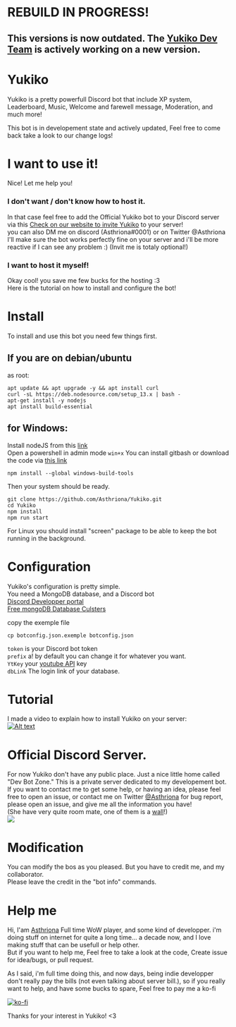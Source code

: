 # REBUILD IN PROGRESS! 
## This versions is now outdated. The [Yukiko Dev Team](https://team.yukiko.app) is actively working on a new version.
  
# Yukiko
Yukiko is a pretty powerfull Discord bot that include XP system, Leaderboard, Music, Welcome and farewell message, Moderation, and much more!

This bot is in developement state and actively updated, Feel free to come back take a look to our change logs!


# I want to use it!
Nice! Let me help you!  
### I don't want / don't know how to host it. 
In that case feel free to add the Official Yukiko bot to your Discord server via this [Check on our website to invite Yukiko](https://yukiko.app/) to your server!  
you can also DM me on discord (Asthriona#0001) or on Twitter @Asthriona I'll make sure the bot works perfectly fine on your server and i'll be more reactive if I can see any problem :) (Invit me is totaly optional!)  

### I want to host it myself!
Okay cool! you save me few bucks for the hosting :3  
Here is the tutorial on how to install and configure the bot!

# Install
To install and use this bot you need few things first.  
## If you are on debian/ubuntu 
as root:
```
apt update && apt upgrade -y && apt install curl
curl -sL https://deb.nodesource.com/setup_13.x | bash -
apt-get install -y nodejs
apt install build-essential 
```
## for Windows:
Install nodeJS from this [link](https://nodejs.org/en/)  
Open a powershell in admin mode `win+x`
You can install gitbash or download the code via [this link](https://github.com/Asthriona/Yukiko/archive/master.zip)
``` 
npm install --global windows-build-tools
```
Then your system should be ready.  
```
git clone https://github.com/Asthriona/Yukiko.git
cd Yukiko
npm install
npm run start
```
For Linux you should install "screen" package to be able to keep the bot running in the background.

# Configuration
Yukiko's configuration is pretty simple.  
You need a MongoDB database, and a Discord bot  
[Discord Developper portal](https://discordapp.com/developers/applications/)  
[Free mongoDB Database Culsters](https://www.mongodb.com/cloud/atlas)

copy the exemple file
```
cp botconfig.json.exemple botconfig.json 
```
`token` is your Discord bot token  
`prefix` a! by default you can change it for whatever you want.  
`YtKey` your [youtube API](https://developers.google.com/) key  
`dbLink` The login link of your database. 
  
# Tutorial  
I made a video to explain how to install Yukiko on your server:  
[![Alt text](https://img.youtube.com/vi/pmllAGcrlgw/0.jpg)](https://youtu.be/pmllAGcrlgw)

# Official Discord Server.
For now Yukiko don't have any public place. Just a nice little home called "Dev Bot Zone." This is a private server dedicated to my developement bot.  
If you want to contact me to get some help, or having an idea, please feel free to open an issue, or contact me on Twitter [@Asthriona](https://twitter.com/Asthriona)
for bug report, please open an issue, and give me all the information you have!  
(She have very quite room mate, one of them is a [wall](https://github.com/Asthriona/TheWallDiscordBot)!)  
![](https://cdn.asthriona.com/Bot%20dev%20zone.jpg)  

# Modification
You can modify the bos as you pleased. But you have to credit me, and my collaborator.   
Please leave the credit in the "bot info" commands.

# Help me
Hi, I'am [Asthriona](https://Asthriona.com) Full time WoW player, and some kind of developper. i'm doing stuff on internet for quite a long time... a decade now, and I love making stuff that can be usefull or help other.  
But if you want to help me, Feel free to take a look at the code, Create issue for idea/bugs, or pull request.  
  
  As I said, i'm full time doing this, and now days, being indie developper don't really pay the bills (not even talking about server bill.), so if you really want to help, and have some bucks to spare, Feel free to pay me a ko-fi   
    
  [![ko-fi](https://www.ko-fi.com/img/githubbutton_sm.svg)](https://ko-fi.com/C0C61FCVH)

  Thanks for your interest in Yukiko! <3
